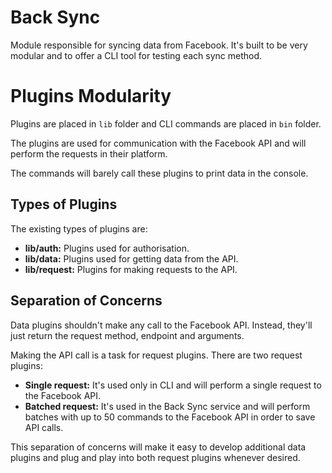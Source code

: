 # Back Sync
Module responsible for syncing data from Facebook. It's built to be very modular and to offer a CLI tool for testing each sync method.

# Plugins Modularity
Plugins are placed in `lib` folder and CLI commands are placed in `bin` folder.

The plugins are used for communication with the Facebook API and will perform the requests in their platform.

The commands will barely call these plugins to print data in the console.

## Types of Plugins
The existing types of plugins are:
* **lib/auth:** Plugins used for authorisation.
* **lib/data:** Plugins used for getting data from the API.
* **lib/request:** Plugins for making requests to the API.

## Separation of Concerns
Data plugins shouldn't make any call to the Facebook API. Instead, they'll just return the request method, endpoint and arguments.

Making the API call is a task for request plugins. There are two request plugins:
* **Single request:** It's used only in CLI and will perform a single request to the Facebook API.
* **Batched request:** It's used in the Back Sync service and will perform batches with up to 50 commands to the Facebook API in order to save API calls.

This separation of concerns will make it easy to develop additional data plugins and plug and play into both request plugins whenever desired.
